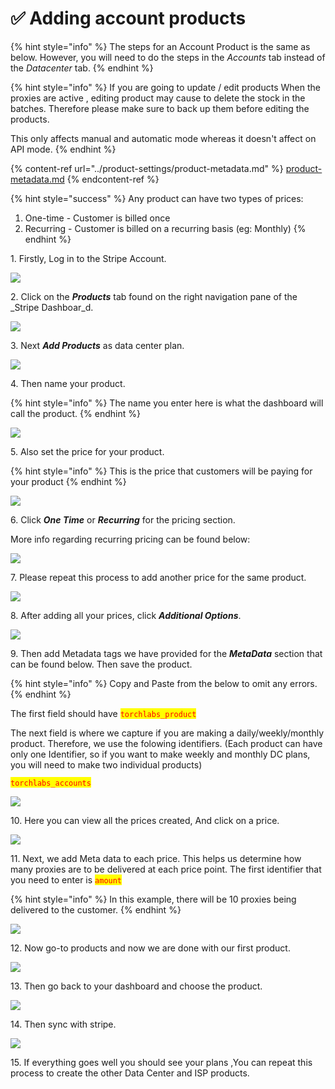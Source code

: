 # ✅ Adding account products

{% hint style="info" %}
The steps for an Account Product is the same as below. However, you will need to do the steps in the _Accounts_ tab instead of the _Datacenter_ tab.
{% endhint %}

{% hint style="info" %}
If you are going to update / edit products When the proxies are active , editing product may cause to delete the stock in the batches. Therefore please make sure to back up them before editing the products.

This only affects manual and automatic mode whereas it doesn't affect on API mode.
{% endhint %}

{% content-ref url="../product-settings/product-metadata.md" %}
[product-metadata.md](../product-settings/product-metadata.md)
{% endcontent-ref %}

{% hint style="success" %}
Any product can have two types of prices:&#x20;

1. One-time - Customer is billed once
2. Recurring - Customer is billed on a recurring basis (eg: Monthly)
{% endhint %}

1\. Firstly, Log in to the Stripe Account.

![](<../.gitbook/assets/Untitled design (1).png>)

2\. Click on the _**Products**_ tab found on the right navigation pane of the _Stripe Dashboar_d.

![](<../.gitbook/assets/Untitled design (2) (10).png>)

3\. Next _**Add Products**_ as data center plan.

![](<../.gitbook/assets/Untitled design (3) (12).png>)

4\. Then name your product.

{% hint style="info" %}
The name you enter here is what the dashboard will call the product.
{% endhint %}

![](<../.gitbook/assets/1 (35) (1).png>)

5\. Also set the price for your product.

{% hint style="info" %}
This is the price that customers will be paying for your product
{% endhint %}

![](<../.gitbook/assets/Untitled design (5) (7).png>)

6\. Click _**One Time**_ or _**Recurring**_ for the pricing section.

More info regarding recurring pricing can be found below:

![](<../.gitbook/assets/Untitled design (6) (2).png>)

7\. Please repeat this process to add another price for the same product.

![](<../.gitbook/assets/Untitled design (7) (1).png>)

8\. After adding all your prices, click _**Additional Options**_.

![](<../.gitbook/assets/1 (44).png>)

9\. Then add Metadata tags we have provided for the _**MetaData**_ section that can be found below.  Then save the product.&#x20;

{% hint style="info" %}
Copy and Paste from the below to omit any errors.
{% endhint %}

The first field should have <mark style="color:red;">`torchlabs_product`</mark>

The next field is where we capture if you are making a daily/weekly/monthly product. Therefore, we use the folowing identifiers. (Each product can have only one Identifier, so if you want to make weekly and monthly DC plans, you will need to make two individual products)

<mark style="color:red;">`torchlabs_accounts`</mark>

![](<../.gitbook/assets/1 (58).png>)

10\. Here you can view all the prices created, And click on a price.

![](<../.gitbook/assets/1 (45).png>)

11\. Next, we add Meta data to each price. This helps us determine how many proxies are to be delivered at each price point. The first identifier that you need to enter is <mark style="color:red;">`amount`</mark>

{% hint style="info" %}
In this example, there will be 10 proxies being delivered to the customer.
{% endhint %}

![](<../.gitbook/assets/1 (43) (1).png>)

12\. Now go-to products and now we are done with our first product.

![](<../.gitbook/assets/1 (42).png>)

13\. Then go back to your dashboard and choose the product.

![](<../.gitbook/assets/1 (75).png>)

14\. Then sync with stripe.

![](<../.gitbook/assets/Screenshot (966).png>)

15\. If everything goes well you should see your plans ,You can repeat this process to create the other Data Center and ISP products.&#x20;

